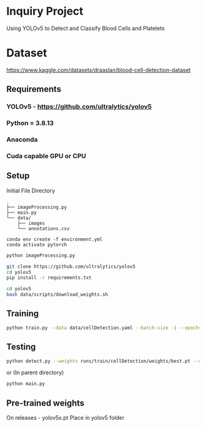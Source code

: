 # Inquiry Project
Using YOLOv5 to Detect and Classify Blood Cells and Platelets

# Dataset
https://www.kaggle.com/datasets/draaslan/blood-cell-detection-dataset

## Requirements
### YOLOv5 - https://github.com/ultralytics/yolov5
### Python = 3.8.13
### Anaconda
### Cuda capable GPU or CPU

## Setup
Initial File Directory
```
.
├── imageProcessing.py
├── main.py
└── data/
    ├── images
    └── annotations.csv
```

```
conda env create -f environment.yml
conda activate pytorch
```

```bash
python imageProcessing.py
```

```bash
git clone https://github.com/ultralytics/yolov5
cd yolov5
pip install -r requirements.txt
```

```bash
cd yolov5
bash data/scripts/download_weights.sh
```

## Training
```bash
python train.py --data data/cellDetection.yaml --batch-size -1 --epochs 300 --img-size 640 --project runs/train --name cellDetection --weights yolov5x.pt --device 0
```
## Testing
```bash
python detect.py --weights runs/train/cellDetection/weights/best.pt --source ../data/images/IMAGENAMEHERE.png --name cellDetection --project runs/detect
```
or
(In parent directory)
```bash
python main.py
```
## Pre-trained weights
On releases - yolov5x.pt
Place in yolov5 folder
